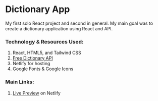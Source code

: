 # Dictionary App

 My first solo React project and second in general. My main goal was to create a dictionary application using React and API.
<br />
### Technology & Resources Used:
1. React, HTML5, and Tailwind CSS
2. <a href="https://dictionaryapi.dev/">Free Dictionary API</a>
3. Netlify for hosting
4. Google Fonts & Google Icons

### Main Links:
1. <a href="https://incomparable-fairy-68dab3.netlify.app/">Live Preview</a> on Netlify
